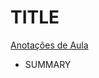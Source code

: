 # TITLE

[Anotações de Aula](TITLE%200fa9840a501a47db8589d7a56f47b175/Anotac%CC%A7o%CC%83es%20de%20Aula%20f4d3d6cd86344d34ac60cb8e1d289e54.md)

- SUMMARY